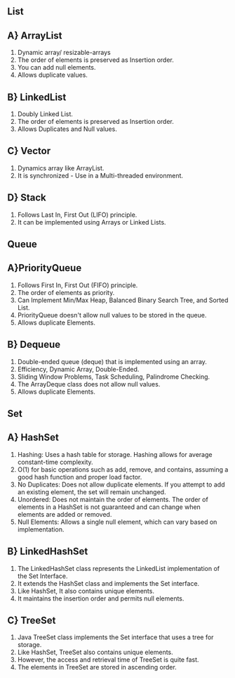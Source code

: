 ## List 
## A} ArrayList
1. Dynamic array/  resizable-arrays
2. The order of elements is preserved as Insertion order.
3. You can add null elements.
4. Allows duplicate values.

## B} LinkedList 
1. Doubly Linked List.
2. The order of elements is preserved as Insertion order.
3. Allows Duplicates and Null values.

## C} Vector 
1. Dynamics array like ArrayList.
2. It is synchronized - Use in a Multi-threaded environment.

## D} Stack
1. Follows Last In, First Out (LIFO) principle.
2. It can be implemented using Arrays or Linked Lists.

## Queue
## A}PriorityQueue
1. Follows First In, First Out (FIFO) principle.
2. The order of elements as priority.
3. Can Implement Min/Max Heap, Balanced Binary Search Tree, and Sorted List.
4. PriorityQueue doesn't allow null values to be stored in the queue.
5. Allows duplicate Elements.

## B} Dequeue 
1. Double-ended queue (deque) that is implemented using an array.
2. Efficiency, Dynamic Array, Double-Ended.
3. Sliding Window Problems, Task Scheduling, Palindrome Checking.
4. The ArrayDeque class does not allow null values.
5. Allows duplicate Elements.

## Set
## A} HashSet
1. Hashing: Uses a hash table for storage. Hashing allows for average constant-time complexity.
2. O(1) for basic operations such as add, remove, and contains, assuming a good hash function and proper load factor.
3. No Duplicates: Does not allow duplicate elements. If you attempt to add an existing element, the set will remain unchanged.
4. Unordered: Does not maintain the order of elements. The order of elements in a HashSet is not guaranteed and can change when elements are added or removed.
5. Null Elements: Allows a single null element, which can vary based on implementation.

## B} LinkedHashSet
1. The LinkedHashSet class represents the LinkedList implementation of the Set Interface.
2. It extends the HashSet class and implements the Set interface.
3. Like HashSet, It also contains unique elements.
4. It maintains the insertion order and permits null elements.

## C} TreeSet
1. Java TreeSet class implements the Set interface that uses a tree for storage.
2. Like HashSet, TreeSet also contains unique elements.
3. However, the access and retrieval time of TreeSet is quite fast.
4. The elements in TreeSet are stored in ascending order.
